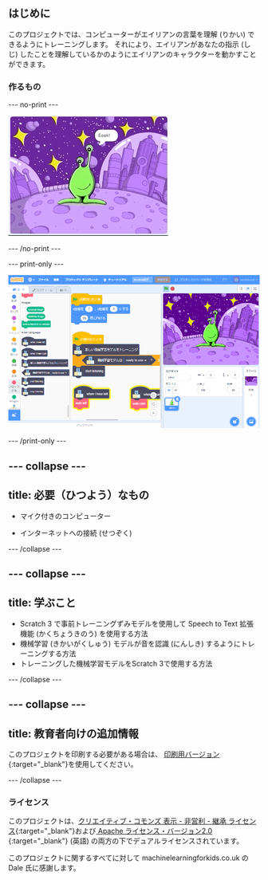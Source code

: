 ## はじめに

このプロジェクトでは、コンピューターがエイリアンの言葉を理解 (りかい) できるようにトレーニングします。 それにより、エイリアンがあなたの指示 (しじ) したことを理解しているかのようにエイリアンのキャラクターを動かすことができます。

### 作るもの

--- no-print ---

![新しい単語「Eeek」と「Bop」で左右に動くエイリアン](images/journey.gif)

--- /no-print ---

--- print-only ---

![Scratch プロジェクト全体の概要 (がいよう)](images/test-new-blocks.png)

--- /print-only ---

--- collapse ---
---
title: 必要（ひつよう）なもの
---

+ マイク付きのコンピューター

+ インターネットへの接続 (せつぞく)

--- /collapse ---

--- collapse ---
---
title: 学ぶこと
---
+ Scratch 3 で事前トレーニングずみモデルを使用して Speech to Text 拡張機能 (かくちょうきのう) を使用する方法
+ 機械学習 (きかいがくしゅう) モデルが音を認識 (にんしき) するようにトレーニングする方法
+ トレーニングした機械学習モデルをScratch 3で使用する方法

--- /collapse ---

--- collapse ---
---
title: 教育者向けの追加情報
---

このプロジェクトを印刷する必要がある場合は、 [印刷用バージョン](https://projects.raspberrypi.org/ja-JP/projects/alien-language/print){:target="_blank"}を使用してください。

--- /collapse ---

### ライセンス

このプロジェクトは、[クリエイティブ・コモンズ 表示 - 非営利 - 継承 ライセンス](http://creativecommons.org/licenses/by-nc-sa/4.0/){:target="_blank"}および[ Apache ライセンス・バージョン2.0 ](http://www.apache.org/licenses/LICENSE-2.0){:target="_blank"} (英語) の両方の下でデュアルライセンスされています。

このプロジェクトに関するすべてに対して machinelearningforkids.co.uk の Dale 氏に感謝します。
